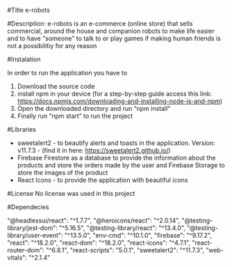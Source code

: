 #Title
e-robots

#Description: e-robots is an e-commerce (online store) that sells commercial, around the house and companion robots to make life easier and to have "someone" to talk to or play games if making human friends is not a possibilitiy for any reason

#Instalation

In order to run the application you have to

1. Download the source code
2. install npm in your device (for a step-by-step guide access this link: https://docs.npmjs.com/downloading-and-installing-node-js-and-npm)
3. Open the downloaded directory and run “npm install”
4. Finally run “npm start” to run the project

#Libraries

- sweetalert2 - to beautify alerts and toasts in the application. Version: v11.7.3 - (find it in here: https://sweetalert2.github.io/)
- Firebase Firestore as a database to provide the information about the products and store the orders made by the user and Firebase Storage to store the images of the product
- React Icons - to provide the application with beautiful icons

#License
No license was used in this project

#Dependecies

"@headlessui/react": "^1.7.7",
"@heroicons/react": "^2.0.14",
"@testing-library/jest-dom": "^5.16.5",
"@testing-library/react": "^13.4.0",
"@testing-library/user-event": "^13.5.0",
"env-cmd": "^10.1.0",
"firebase": "^9.17.2",
"react": "^18.2.0",
"react-dom": "^18.2.0",
"react-icons": "^4.7.1",
"react-router-dom": "^6.8.1",
"react-scripts": "5.0.1",
"sweetalert2": "^11.7.3",
"web-vitals": "^2.1.4"
